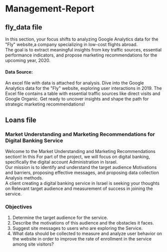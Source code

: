 # Management-Report

## fly_data file

In this section, your focus shifts to analyzing Google Analytics data for the "Fly" website,a company specializing in low-cost flights abroad.<br>
The goal is to extract meaningful insights from key traffic sources, essential
performance indicators, and propose marketing recommendations for the upcoming year, 2020.

#### Data Source:
An excel file with data is attached for analysis. Dive into the Google Analytics data for
the "Fly" website, exploring user interactions in 2019. The Excel file contains a table
with essential traffic sources like direct visits and Google Organic. Get ready to uncover
insights and shape the path for strategic marketing recommendations! 

## Loans file

### Market Understanding and Marketing Recommendations for Digital Banking Service
Welcome to the Market Understanding and Marketing Recommendations section! In this For part of the project, we will focus on digital banking, specifically the digital account
Administration in Israel.<br>
Our mission is to identify and understand the target audience Motivations and barriers, proposing effective messages, and proposing data collection
Analysis methods.<br>
A client creating a digital banking service in Israel is seeking your thoughts on Relevant target audience and measurement of success in joining the service.<br>

### Objectives
1. Determine the target audience for the service.<br>
2. Describe the motivations of this audience and the obstacles it faces.<br>
3. Suggest site messages to users who are exploring the Service.<br>
4. What data should be collected to measure and analyze user behavior on the website in order to improve the rate of enrollment in the service among site visitors?
